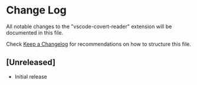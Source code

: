 # Change Log

All notable changes to the "vscode-covert-reader" extension will be documented in this file.

Check [Keep a Changelog](http://keepachangelog.com/) for recommendations on how to structure this file.

## [Unreleased]

- Initial release